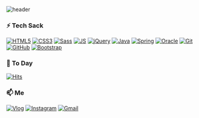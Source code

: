<!--
**WonJun-Yeo/WonJun-Yeo** is a ✨ _special_ ✨ repository because its `README.md` (this file) appears on your GitHub profile.

Here are some ideas to get you started:

- 🔭 I’m currently working on ...
- 🌱 I’m currently learning ...
- 👯 I’m looking to collaborate on ...
- 🤔 I’m looking for help with ...
- 💬 Ask me about ...
- 📫 How to reach me: ...
- 😄 Pronouns: ...
- ⚡ Fun fact: ...
-->
![header](https://capsule-render.vercel.app/api?type=Rounded&color=auto&height=200&section=header&text=Hi!%20I'm%20RubisCo%20🌱&fontSize=60&animation=fadeIn)

### ⚡ Tech Sack

[![HTML5](https://img.shields.io/badge/HTML5-E34F26?style=flat-square&logo=HTML5&logoColor=black)]()
[![CSS3](https://img.shields.io/badge/CSS3-1572B6?style=flat-square&logo=CSS3&logoColor=black)]()
[![Sass](https://img.shields.io/badge/Sass-CC6699?style=flat-square&logo=Sass&logoColor=black)]()
[![JS](https://img.shields.io/badge/JavaScript-F7DF1E?style=flat-square&logo=JavaScript&logoColor=black)]()
[![jQuery](https://img.shields.io/badge/jQuery-0769AD?style=flat-square&logo=jQuery&logoColor=black)]()
[![Java](https://img.shields.io/badge/Java-007396?style=flat-square&logo=Java&logoColor=black)]()
[![Spring](https://img.shields.io/badge/Spring-6DB33F?style=flat-square&logo=Spring&logoColor=black)]()
[![Oracle](https://img.shields.io/badge/Oracle-F80000?style=flat-square&logo=Oracle&logoColor=black)]()
[![Git](https://img.shields.io/badge/Git-F05032?style=flat-square&logo=Git&logoColor=black)]()
[![GitHub](https://img.shields.io/badge/GitHub-181717?style=flat-square&logo=GitHub&logoColor=white)]()
[![Bootstrap](https://img.shields.io/badge/Bootstrap-7952B3?style=flat-square&logo=Bootstrap&logoColor=black)]()

### 💬 To Day

[![Hits](https://hits.seeyoufarm.com/api/count/incr/badge.svg?url=https%3A%2F%2Fgithub.com%2FWonJun-Yeo&count_bg=%2379C83D&title_bg=%23555555&icon=&icon_color=%23E7E7E7&title=hits&edge_flat=false)](https://hits.seeyoufarm.com)

### 📫 Me
[![Vlog](https://img.shields.io/badge/Naver-03C75A?style=flat-square&logo=Naver&logoColor=black)](https://blog.naver.com/rbgh004)
[![Instagram](https://img.shields.io/badge/Instagram-E4405F?style=flat-square&logo=Instagram&logoColor=black)](https://www.instagram.com/ggoya_wj)
[![Gmail](https://img.shields.io/badge/Gmail-d14836?style=flat-square&logo=Gmail&logoColor=black)](mailto:rbgh004@gmail.com)

